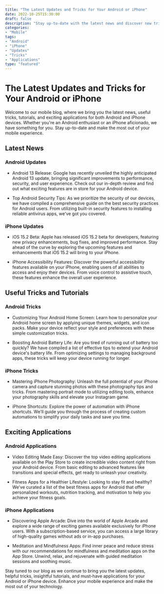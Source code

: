 ```yaml
---
title: "The Latest Updates and Tricks for Your Android or iPhone"
date: 2022-10-25T15:30:00
draft: false
description: "Stay up-to-date with the latest news and discover new tricks and applications for your Android or iPhone device."
categories:
- "Mobile"
tags:
- "Android"
- "iPhone"
- "Updates"
- "Tricks"
- "Applications"
type: "featured"
---
```


# The Latest Updates and Tricks for Your Android or iPhone

Welcome to our mobile blog, where we bring you the latest news, useful tricks, tutorials, and exciting applications for both Android and iPhone devices. Whether you're an Android enthusiast or an iPhone aficionado, we have something for you. Stay up-to-date and make the most out of your mobile experience.

## Latest News

### Android Updates

- Android 13 Release: Google has recently unveiled the highly anticipated Android 13 update, bringing significant improvements to performance, security, and user experience. Check out our in-depth review and find out what exciting features are in store for your Android device.

- Top Android Security Tips: As we prioritize the security of our devices, we have compiled a comprehensive guide on the best security practices for Android users. From utilizing built-in security features to installing reliable antivirus apps, we've got you covered.

### iPhone Updates

- iOS 15.2 Beta: Apple has released iOS 15.2 beta for developers, featuring new privacy enhancements, bug fixes, and improved performance. Stay ahead of the curve by exploring the upcoming features and enhancements that iOS 15.2 will bring to your iPhone.

- iPhone Accessibility Features: Discover the powerful accessibility features available on your iPhone, enabling users of all abilities to access and enjoy their devices. From voice control to assistive touch, these features enhance the overall user experience.

## Useful Tricks and Tutorials

### Android Tricks

- Customizing Your Android Home Screen: Learn how to personalize your Android home screen by applying unique themes, widgets, and icon packs. Make your device reflect your style and preferences with these simple customization tricks.

- Boosting Android Battery Life: Are you tired of running out of battery too quickly? We have compiled a list of effective tips to extend your Android device's battery life. From optimizing settings to managing background apps, these tricks will keep your device running for longer.

### iPhone Tricks

- Mastering iPhone Photography: Unleash the full potential of your iPhone camera and capture stunning photos with these photography tips and tricks. From mastering portrait mode to utilizing editing tools, enhance your photography skills and elevate your Instagram game.

- iPhone Shortcuts: Explore the power of automation with iPhone shortcuts. We'll guide you through the process of creating custom automations to simplify your daily tasks and save you time.

## Exciting Applications

### Android Applications

- Video Editing Made Easy: Discover the top video editing applications available on the Play Store to create incredible video content right from your Android device. From basic editing to advanced features like transitions and special effects, get ready to unleash your creativity.

- Fitness Apps for a Healthier Lifestyle: Looking to stay fit and healthy? We've curated a list of the best fitness apps for Android that offer personalized workouts, nutrition tracking, and motivation to help you achieve your fitness goals.

### iPhone Applications

- Discovering Apple Arcade: Dive into the world of Apple Arcade and explore a wide range of exciting games available exclusively for iPhone users. With a subscription-based service, you can access a large library of high-quality games without ads or in-app purchases.

- Meditation and Mindfulness Apps: Find inner peace and reduce stress with our recommendations for mindfulness and meditation apps on the App Store. Unwind, relax, and rejuvenate with guided meditation sessions and soothing music.

Stay tuned to our blog as we continue to bring you the latest updates, helpful tricks, insightful tutorials, and must-have applications for your Android or iPhone device. Enhance your mobile experience and make the most out of your technology.
